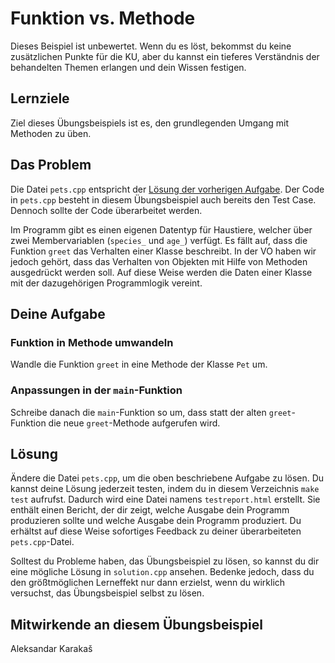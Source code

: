 # Funktion vs. Methode

Dieses Beispiel ist unbewertet. Wenn du es löst, bekommst du keine zusätzlichen Punkte für die KU, aber du kannst ein tieferes Verständnis der behandelten Themen erlangen und dein Wissen festigen.

## Lernziele

Ziel dieses Übungsbeispiels ist es, den grundlegenden Umgang mit Methoden zu üben.

## Das Problem

Die Datei `pets.cpp` entspricht der [Lösung der vorherigen Aufgabe](../pets_2_struct/solution.cpp). Der Code in `pets.cpp` besteht in diesem Übungsbeispiel auch bereits den Test Case. Dennoch sollte der Code überarbeitet werden.

Im Programm gibt es einen eigenen Datentyp für Haustiere, welcher über zwei Membervariablen (`species_` und `age_`) verfügt. Es fällt auf, dass die Funktion `greet` das Verhalten einer Klasse beschreibt. In der VO haben wir jedoch gehört, dass das Verhalten von Objekten mit Hilfe von Methoden ausgedrückt werden soll. Auf diese Weise werden die Daten einer Klasse mit der dazugehörigen Programmlogik vereint.

## Deine Aufgabe
### Funktion in Methode umwandeln
Wandle die Funktion `greet` in eine Methode der Klasse `Pet` um.

### Anpassungen in der `main`-Funktion
Schreibe danach die `main`-Funktion so um, dass statt der alten `greet`-Funktion die neue `greet`-Methode aufgerufen wird.


## Lösung

Ändere die Datei `pets.cpp`, um die oben beschriebene Aufgabe zu lösen. Du kannst deine Lösung jederzeit testen, indem du in diesem Verzeichnis `make test` aufrufst. Dadurch wird eine Datei namens `testreport.html` erstellt. Sie enthält einen Bericht, der dir zeigt, welche Ausgabe dein Programm produzieren sollte und welche Ausgabe dein Programm produziert. Du erhältst auf diese Weise sofortiges Feedback zu deiner überarbeiteten `pets.cpp`-Datei.

Solltest du Probleme haben, das Übungsbeispiel zu lösen, so kannst du dir eine mögliche Lösung in `solution.cpp` ansehen. Bedenke jedoch, dass du den größtmöglichen Lerneffekt nur dann erzielst, wenn du wirklich versuchst, das Übungsbeispiel selbst zu lösen.

## Mitwirkende an diesem Übungsbeispiel
Aleksandar Karakaš

